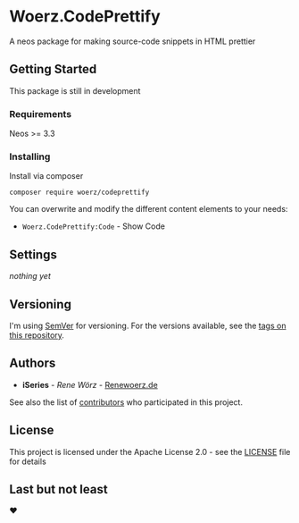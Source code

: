 # Woerz.CodePrettify

A neos package for making source-code snippets in HTML prettier

## Getting Started

This package is still in development

### Requirements

Neos >= 3.3

### Installing

Install via composer

`composer require woerz/codeprettify`

You can overwrite and modify the different content elements to your needs:

* `Woerz.CodePrettify:Code` - Show Code

## Settings

*nothing yet*

## Versioning

I'm using [SemVer](http://semver.org/) for versioning. For the versions available, see the [tags on this repository](https://github.com/iseries/Woerz.CodePrettify/tags). 

## Authors

* **iSeries** - *Rene Wörz* - [Renewoerz.de](https://renewoerz.de)

See also the list of [contributors](https://github.com/iseries/Woerz.CodePrettify/contributors) who participated in this project.

## License

This project is licensed under the Apache License 2.0 - see the [LICENSE](LICENSE) file for details

## Last but not least

:heart:
